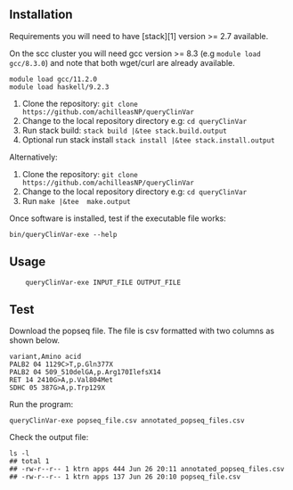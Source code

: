## Installation

Requirements you will need to have [stack][1] version >= 2.7 available.

On the scc cluster you will need gcc version >= 8.3 (e.g `module load gcc/8.3.0`) and note that both wget/curl are already available.


```
module load gcc/11.2.0
module load haskell/9.2.3
```

1. Clone the repository:   `git clone https://github.com/achilleasNP/queryClinVar`
2. Change to the local repository directory e.g: `cd queryClinVar`
3. Run stack build: `stack build |&tee stack.build.output`
4. Optional run stack install `stack install |&tee stack.install.output`

Alternatively:

1. Clone the repository:   `git clone https://github.com/achilleasNP/queryClinVar`
2. Change to the local repository directory e.g: `cd queryClinVar`
3. Run `make |&tee  make.output`

Once software is installed, test if the executable file works:
```
bin/queryClinVar-exe --help
```


## Usage

```
    queryClinVar-exe INPUT_FILE OUTPUT_FILE
```

## Test

Download the popseq file. The file is csv formatted with two columns as shown below.

```
variant,Amino acid
PALB2 04 1129C>T,p.Gln377X
PALB2 04 509_510delGA,p.Arg170IlefsX14
RET 14 2410G>A,p.Val804Met
SDHC 05 387G>A,p.Trp129X
```

Run the program:
```
queryClinVar-exe popseq_file.csv annotated_popseq_files.csv
```

Check the output file:
```
ls -l
## total 1
## -rw-r--r-- 1 ktrn apps 444 Jun 26 20:11 annotated_popseq_files.csv
## -rw-r--r-- 1 ktrn apps 137 Jun 26 20:10 popseq_file.csv
```

